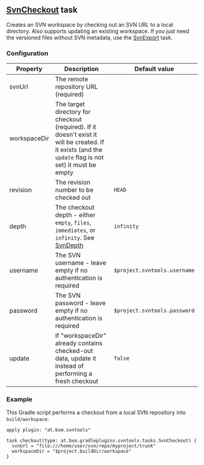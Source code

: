 ## [SvnCheckout](../src/main/groovy/at/bxm/gradleplugins/svntools/tasks/SvnCheckout.groovy) task

Creates an SVN workspace by checking out an SVN URL to a local directory. Also supports updating an existing workspace.
If you just need the versioned files without SVN metadata, use the [SvnExport](SvnExport.md) task.

### Configuration

Property     | Description | Default value
------------ | ----------- | -------------
svnUrl       | The remote repository URL (required) |
workspaceDir | The target directory for checkout (required). If it doesn't exist it will be created. If it exists (and the `update` flag is not set) it must be empty |
revision     | The revision number to be checked out | `HEAD`
depth        | The checkout depth - either `empty`, `files`, `immediates`, or `infinity`. See [SvnDepth](../src/main/groovy/at/bxm/gradleplugins/svntools/api/SvnDepth.groovy) | `infinity`
username     | The SVN username - leave empty if no authentication is required | `$project.svntools.username`
password     | The SVN password - leave empty if no authentication is required | `$project.svntools.password`
update       | If "workspaceDir" already contains checked-out data, update it instead of performing a fresh checkout | `false`

### Example

This Gradle script performs a checkout from a local SVN repository into `build/workspace`:

    apply plugin: "at.bxm.svntools"

    task checkout(type: at.bxm.gradleplugins.svntools.tasks.SvnCheckout) {
      svnUrl = "file:///home/user/svn/repo/myproject/trunk"
      workspaceDir = "$project.buildDir/workspace"
    }
